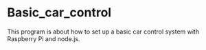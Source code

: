 # Basic_car_control
This program is about how to set up a basic car control system with Raspberry Pi and node.js.
